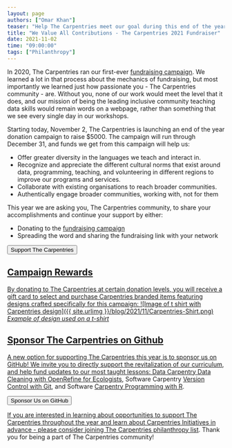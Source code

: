 ```yaml
---
layout: page
authors: ["Omar Khan"]
teaser: "Help The Carpentries meet our goal during this end of the year fundraising campaign"
title: "We Value All Contributions - The Carpentries 2021 Fundraiser"
date: 2021-11-02
time: "09:00:00"
tags: ["Philanthropy"]
---
```

In 2020, The Carpentries ran our first-ever [fundraising campaign](https://carpentries.org/blog/2020/11/a-call-to-action-donate-to-the-carpentries/). We learned a lot in that process about the mechanics of fundraising, but most importantly we learned just how passionate you - The Carpentries community - are. Without you, none of our work would meet the level that it does, and our mission of being the leading inclusive community teaching data skills would remain words on a webpage, rather than something that we see every single day in our workshops.

Starting today, November 2, The Carpentries is launching an end of the year donation campaign to raise $5000. The campaign will run through December 31, and funds we get from this campaign will help us:
- Offer greater diversity in the languages we teach and interact in.
- Recognize and appreciate the different cultural norms that exist around data, programming, teaching, and volunteering in different regions to improve our programs and services.
- Collaborate with existing organisations to reach broader communities.
- Authentically engage broader communities, working with, not for them

This year we are asking you, The Carpentries community, to share your accomplishments and continue your support by either:
- Donating to the [fundraising campaign](https://fnd.us/81tdn9?ref=sh_fAVdid)
- Spreading the word and sharing the fundraising link with your network

<a href="https://fnd.us/81tdn9?ref=sh_fAVdid">
        <button class="btn">
            Support The Carpentries
        </button>

## Campaign Rewards
By donating to The Carpentries at certain donation levels, you will receive a gift card to select and purchase Carpentries branded items featuring designs crafted specifically for this campaign:
![Image of t shirt with Carpentries design]({{ site.urlimg }}/blog/2021/11/Carpentries-Shirt.png)
_Example of design used on a t-shirt_

## Sponsor The Carpentries on Github
A new option for supporting The Carpentries this year is to sponsor us on GitHub! We invite you to directly support the revitalization of our curriculum, and help fund updates to our most taught lessons: Data Carpentry [Data Cleaning with OpenRefine for Ecologists](https://datacarpentry.org/OpenRefine-ecology-lesson/), Software Carpentry [Version Control with Git](http://swcarpentry.github.io/git-novice), and Software [Carpentry Programming with R](http://swcarpentry.github.io/r-novice-inflammation).

<a href="https://github.com/sponsors/carpentries">
        <button class="btn">
            Sponsor Us on GitHub
        </button>

If you are interested in learning about opportunities to support The Carpentries throughout the year and learn about Carpentries Initiatives in advance - please consider [joining The Carpentries philanthropy list](https://carpentries.us14.list-manage.com/subscribe?u=46d7513c798c6bd41e5f58f4a&id=33f76196ac). Thank you for being a part of The Carpentries community!
